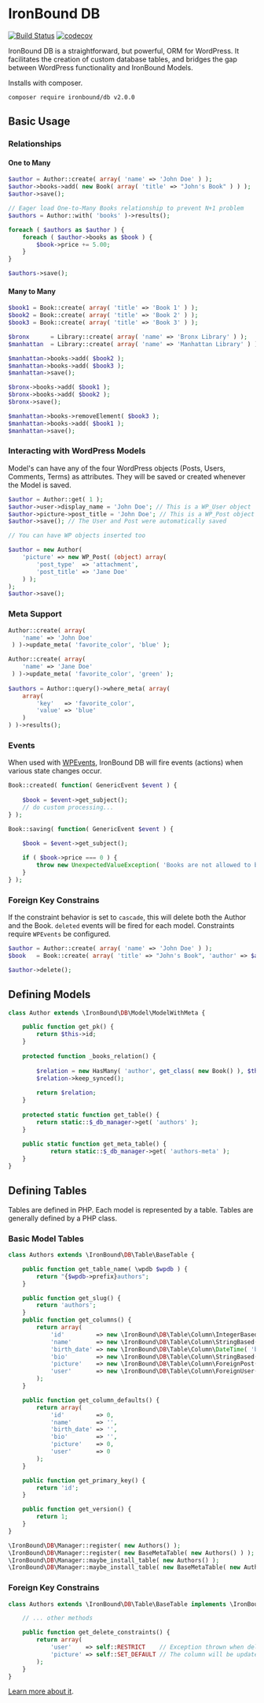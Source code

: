 # IronBound DB

[![Build Status](https://travis-ci.org/iron-bound-designs/IronBound-DB.svg?branch=master)](https://travis-ci.org/iron-bound-designs/IronBound-DB) [![codecov](https://codecov.io/gh/iron-bound-designs/IronBound-DB/graph/badge.svg)](https://codecov.io/gh/iron-bound-designs/IronBound-DB)


IronBound DB is a straightforward, but powerful, ORM for WordPress. It facilitates the creation of custom database tables,
 and bridges the gap between WordPress functionality and IronBound Models.

Installs with composer.

````
composer require ironbound/db v2.0.0
````

## Basic Usage

### Relationships

#### One to Many
```php
$author = Author::create( array( 'name' => 'John Doe' ) );
$author->books->add( new Book( array( 'title' => "John's Book" ) ) );
$author->save();

// Eager load One-to-Many Books relationship to prevent N+1 problem
$authors = Author::with( 'books' )->results();

foreach ( $authors as $author ) {
	foreach ( $author->books as $book ) {
		$book->price += 5.00;
	}
}

$authors->save();

```

#### Many to Many

```php
$book1 = Book::create( array( 'title' => 'Book 1' ) );
$book2 = Book::create( array( 'title' => 'Book 2' ) );
$book3 = Book::create( array( 'title' => 'Book 3' ) );

$bronx		= Library::create( array( 'name' => 'Bronx Library' ) );
$manhattan  = Library::create( array( 'name' => 'Manhattan Library' ) );

$manhattan->books->add( $book2 );
$manhattan->books->add( $book3 );
$manhattan->save();

$bronx->books->add( $book1 );
$bronx->books->add( $book2 );
$bronx->save();

$manhattan->books->removeElement( $book3 );
$manhattan->books->add( $book1 );
$manhattan->save();
```

### Interacting with WordPress Models
Model's can have any of the four WordPress objects (Posts, Users, Comments, Terms) as attributes.
They will be saved or created whenever the Model is saved.

```php
$author = Author::get( 1 );
$author->user->display_name = 'John Doe'; // This is a WP_User object
$author->picture->post_title = 'John Doe'; // This is a WP_Post object
$author->save(); // The User and Post were automatically saved

// You can have WP objects inserted too

$author = new Author(
	'picture' => new WP_Post( (object) array( 
		'post_type'  => 'attachment',
		'post_title' => 'Jane Doe'
	) );
);
$author->save();
```

### Meta Support

```php
Author::create( array( 
 	'name' => 'John Doe'
 ) )->update_meta( 'favorite_color', 'blue' );

Author::create( array( 
 	'name' => 'Jane Doe'
 ) )->update_meta( 'favorite_color', 'green' );
 
$authors = Author::query()->where_meta( array( 
	array(
		'key' 	=> 'favorite_color',
		'value' => 'blue'
	)
) )->results();
```

### Events

When used with [WPEvents](https://github.com/iron-bound-designs/IronBound-WPEvents), IronBound DB will
fire events (actions) when various state changes occur.

```php
Book::created( function( GenericEvent $event ) {
	
	$book = $event->get_subject();
	// do custom processing...
} );

Book::saving( function( GenericEvent $event ) {

	$book = $event->get_subject();
	
	if ( $book->price === 0 ) {
		throw new UnexpectedValueException( 'Books are not allowed to be free!' );
	}
} );
```

### Foreign Key Constrains

If the constraint behavior is set to `cascade`, this will delete both the Author and the Book. 
`deleted` events will be fired for each model. Constraints require `WPEvents` be configured.

```php
$author = Author::create( array( 'name' => 'John Doe' ) );
$book 	= Book::create( array( 'title' => "John's Book", 'author' => $author ) );

$author->delete();
```

## Defining Models

```php
class Author extends \IronBound\DB\Model\ModelWithMeta {

	public function get_pk() {
		return $this->id;
	}
	
	protected function _books_relation() {
		
		$relation = new HasMany( 'author', get_class( new Book() ), $this, 'books' );
		$relation->keep_synced();
		
		return $relation;
	}
	
	protected static function get_table() {
		return static::$_db_manager->get( 'authors' );
	}
	
	public static function get_meta_table() {
    		return static::$_db_manager->get( 'authors-meta' );
    }
}
```

## Defining Tables

Tables are defined in PHP. Each model is represented by a table. Tables are generally defined by a PHP class.

### Basic Model Tables

```php
class Authors extends \IronBound\DB\Table\BaseTable {

	public function get_table_name( \wpdb $wpdb ) {
		return "{$wpdb->prefix}authors";
	}

	public function get_slug() {
		return 'authors';
	}
	public function get_columns() {
		return array(
			'id'         => new \IronBound\DB\Table\Column\IntegerBased( 'BIGINT', 'id', array( 'unsigned', 'auto_increment' ), array( 20 ) ),
			'name'       => new \IronBound\DB\Table\Column\StringBased( 'VARCHAR', 'name', array(), array( 60 ) ),
			'birth_date' => new \IronBound\DB\Table\Column\DateTime( 'birth_date' ),
			'bio'        => new \IronBound\DB\Table\Column\StringBased( 'LONGTEXT', 'bio' ),
			'picture'    => new \IronBound\DB\Table\Column\ForeignPost( 'picture', new \IronBound\DB\Saver\PostSaver() ),
			'user'    	 => new \IronBound\DB\Table\Column\ForeignUser( 'user', new \IronBound\DB\Saver\UserSaver() )
		);
	}

	public function get_column_defaults() {
		return array(
			'id'         => 0,
			'name'       => '',
			'birth_date' => '',
			'bio'        => '',
			'picture'    => 0,
			'user'		 => 0
		);
	}

	public function get_primary_key() {
		return 'id';
	}

	public function get_version() {
		return 1;
	}
}

\IronBound\DB\Manager::register( new Authors() );
\IronBound\DB\Manager::register( new BaseMetaTable( new Authors() ) );
\IronBound\DB\Manager::maybe_install_table( new Authors() );
\IronBound\DB\Manager::maybe_install_table( new BaseMetaTable( new Authors() ) );
```

### Foreign Key Constrains

```php
class Authors extends \IronBound\DB\Table\BaseTable implements \IronBound\DB\Table\ForeignKey\DeleteConstrained {

	// ... other methods

	public function get_delete_constraints() {
		return array(
			'user' 	  => self::RESTRICT    // Exception thrown when deleting a User if an author referencing it exists,
			'picture' => self::SET_DEFAULT // The column will be updated to its default value when its referenced post is deleted 
		);
	}
}
```

[Learn more about it](https://timothybjacobs.com/2016/07/27/ironbound-db-v2/).
